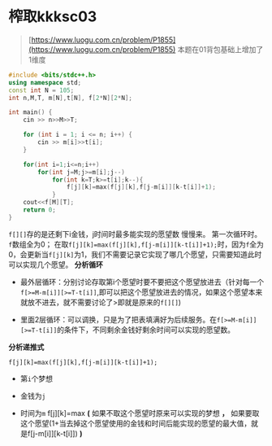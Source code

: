 # 榨取kkksc03

> [https://www.luogu.com.cn/problem/P1855](https://www.luogu.com.cn/problem/P1855)
本题在01背包基础上增加了1维度

```C++
#include <bits/stdc++.h>
using namespace std;
const int N = 105;
int n,M,T, m[N],t[N], f[2*N][2*N];

int main() {
	cin >> n>>M>>T;

	for (int i = 1; i <= n; i++) {
		cin >> m[i]>>t[i];
	}

	for(int i=1;i<=n;i++)
		for(int j=M;j>=m[i];j--)
			for(int k=T;k>=t[i];k--){
				f[j][k]=max(f[j][k],f[j-m[i]][k-t[i]]+1);
			}
	cout<<f[M][T];
	return 0;
}
```

`f[][]`存的是还剩下i金钱，j时间时最多能实现的愿望数
慢慢来。
第一次循环时。`f`数组全为0；
在取`f[j][k]=max(f[j][k],f[j-m[i]][k-t[i]]+1);`时，因为`f`全为0，会更新当`f[j][k]`为1，我们不需要记录它实现了哪几个愿望，只需要知道此时可以实现几个愿望。
**分析循环**

- 最外层循环：分别讨论存取第i个愿望时要不要把这个愿望放进去（针对每一个`f[>=M-m[i]][>=T-t[i]]`,即可以把这个愿望放进去的情况，如果这个愿望本来就放不进去，就不需要讨论了>即就是原来的`f[][]`)

- 里面2层循环：可以调换，只是为了把表填满好为后续服务。在`f[>=M-m[i]][>=T-t[i]]`的条件下，不同剩余金钱好剩余时间可以实现的愿望数。

**分析递推式**

```Plain Text
f[j][k]=max(f[j][k],f[j-m[i]][k-t[i]]+1);
```

- 第`i`个梦想

- 金钱为`j`

- 时间为`m`
f[j][k]=max  **(** 如果不取这个愿望时原来可以实现的梦想 **，** 如果要取这个愿望(1+当去掉这个愿望使用的金钱和时间后能实现的愿望的最大值，就是f[j-m[i]][k-t[i]]) **)**

